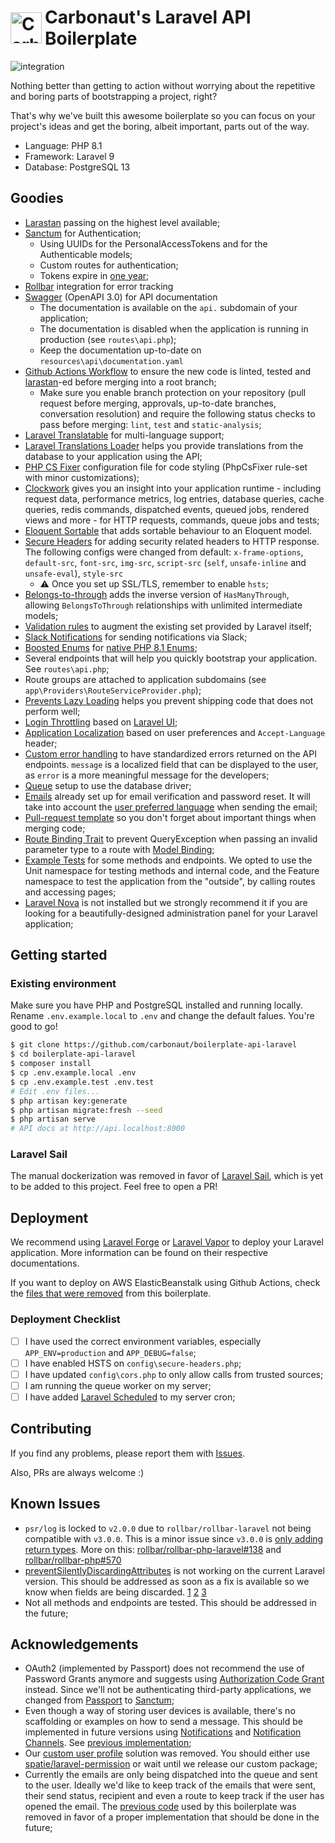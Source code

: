 <h1 style="display: flex;align-items:center;">
<img src="https://user-images.githubusercontent.com/20388082/89651773-cb900d00-d89a-11ea-99bb-d5e97b1609d0.png" width="50" alt="Carbonaut Logo" style="margin-right:5px;">
Carbonaut's Laravel API Boilerplate
</h1>

![integration](https://github.com/carbonaut/boilerplate-api-laravel/workflows/integration/badge.svg)

Nothing better than getting to action without worrying about the repetitive and boring 
parts of bootstrapping a project, right?

That's why we've built this awesome boilerplate so you can focus on your project's ideas and get the boring, albeit important, parts out of the way.

- Language: PHP 8.1
- Framework: Laravel 9
- Database: PostgreSQL 13

## Goodies
- [Larastan](https://github.com/nunomaduro/larastan) passing on the highest level available;
- [Sanctum](https://laravel.com/docs/9.x/sanctum) for Authentication;
  - Using UUIDs for the PersonalAccessTokens and for the Authenticable models;
  - Custom routes for authentication;
  - Tokens expire in [one year](config/sanctum.php);
- [Rollbar](https://docs.rollbar.com/docs/laravel) integration for error tracking
- [Swagger](https://swagger.io) (OpenAPI 3.0) for API documentation
  - The documentation is available on the `api.` subdomain of your application;
  - The documentation is disabled when the application is running in production (see `routes\api.php`);
  - Keep the documentation up-to-date on `resources\api\documentation.yaml`
- [Github Actions Workflow](.github/workflows/integration.yml) to ensure the new code is linted, tested and [larastan](https://github.com/nunomaduro/larastan)-ed before merging into a root branch;
  - Make sure you enable branch protection on your repository (pull request before merging, approvals, up-to-date branches, conversation resolution) and require the following status checks to pass before merging: `lint`, `test` and `static-analysis`;
- [Laravel Translatable](https://github.com/spatie/laravel-translatable) for multi-language support;
- [Laravel Translations Loader](https://github.com/spatie/laravel-translation-loader) helps you provide translations from the database to your application using the API;
- [PHP CS Fixer](https://github.com/FriendsOfPHP/PHP-CS-Fixer) configuration file for code styling (PhpCsFixer rule-set with minor customizations);
- [Clockwork](https://github.com/itsgoingd/clockwork) gives you an insight into your application runtime - including request data, performance metrics, log entries, database queries, cache queries, redis commands, dispatched events, queued jobs, rendered views and more - for HTTP requests, commands, queue jobs and tests;
- [Eloquent Sortable](https://github.com/spatie/eloquent-sortable) that adds sortable behaviour to an Eloquent model.
- [Secure Headers](https://github.com/bepsvpt/secure-headers) for adding security related headers to HTTP response. The following configs were changed from default: `x-frame-options`, `default-src`, `font-src`, `img-src`, `script-src` (`self`, `unsafe-inline` and `unsafe-eval`), `style-src`
  - ⚠️ Once you set up SSL/TLS, remember to enable `hsts`; 
- [Belongs-to-through](https://github.com/staudenmeir/belongs-to-through) adds the inverse version of `HasManyThrough`, allowing `BelongsToThrough` relationships with unlimited intermediate models;
- [Validation rules](https://github.com/mattkingshott/axiom) to augment the existing set provided by Laravel itself;
- [Slack Notifications](https://laravel.com/docs/9.x/notifications#slack-notifications) for sending notifications via Slack;
- [Boosted Enums](https://github.com/archtechx/enums) for [native PHP 8.1 Enums](https://php.watch/versions/8.1/enums);
- Several endpoints that will help you quickly bootstrap your application. See `routes\api.php`;
- Route groups are attached to application subdomains (see `app\Providers\RouteServiceProvider.php`);
- [Prevents Lazy Loading](https://laravel.com/docs/9.x/eloquent-relationships#preventing-lazy-loading) helps you prevent shipping code that does not perform well;
- [Login Throttling](app/Http/Middleware/ThrottleLogin.php) based on [Laravel UI](https://github.com/laravel/ui/blob/master/auth-backend/ThrottlesLogins.php);
- [Application Localization](app/Http/Middleware/Localize.php) based on user preferences and `Accept-Language` header;
- [Custom error handling](app/Exceptions/Handler.php) to have standardized errors returned on the API endpoints. `message` is a localized field that can be displayed to the user, as `error` is a more meaningful message for the developers;
- [Queue](https://laravel.com/docs/9.x/queues) setup to use the database driver;
- [Emails](https://laravel.com/docs/9.x/mail) already set up for email verification and password reset. It will take into account the [user preferred language](https://laravel.com/docs/9.x/mail#user-preferred-locales) when sending the email;
- [Pull-request template](.github/pull_request_template.md) so you don't forget about important things when merging code;
- [Route Binding Trait](app/Traits/ResolveRouteBinding.php) to prevent QueryException when passing an invalid parameter type to a route with [Model Binding](https://laravel.com/docs/9.x/routing#route-model-binding);
- [Example Tests](tests) for some methods and endpoints. We opted to use the Unit namespace for testing methods and internal code, and the Feature namespace to test the application from the "outside", by calling routes and accessing pages;
- [Laravel Nova](https://nova.laravel.com/) is not installed but we strongly recommend it if you are looking for a beautifully-designed administration panel for your Laravel application;

## Getting started


### Existing environment
Make sure you have PHP and PostgreSQL installed and running locally. Rename `.env.example.local` to `.env` and change the default falues. You're good to go!

```sh
$ git clone https://github.com/carbonaut/boilerplate-api-laravel
$ cd boilerplate-api-laravel
$ composer install
$ cp .env.example.local .env
$ cp .env.example.test .env.test
# Edit .env files...
$ php artisan key:generate
$ php artisan migrate:fresh --seed
$ php artisan serve
# API docs at http://api.localhost:8000
```

### Laravel Sail
The manual dockerization was removed in favor of [Laravel Sail](https://laravel.com/docs/9.x/sail), which is yet to be added to this project. Feel free to open a PR!

## Deployment
We recommend using [Laravel Forge](https://forge.laravel.com/) or [Laravel Vapor](https://vapor.laravel.com/) to deploy your Laravel application. More information can be found on their respective documentations. 

If you want to deploy on AWS ElasticBeanstalk using Github Actions, check the [files that were removed](https://github.com/carbonaut/boilerplate-api-laravel/commit/a6edcc336d9cfb0bdedd5ec209b0d66f18bf410d) from this boilerplate.

### Deployment Checklist
- [ ] I have used the correct environment variables, especially `APP_ENV=production` and `APP_DEBUG=false`;
- [ ] I have enabled HSTS on `config\secure-headers.php`;
- [ ] I have updated `config\cors.php` to only allow calls from trusted sources;
- [ ] I am running the queue worker on my server;
- [ ] I have added [Laravel Scheduled](https://laravel.com/docs/9.x/scheduling#running-the-scheduler) to my server cron;

## Contributing

If you find any problems, please report them with [Issues](https://github.com/carbonaut/boilerplate-api-laravel/issues).

Also, PRs are always welcome :)

## Known Issues
- `psr/log` is locked to `v2.0.0` due to `rollbar/rollbar-laravel` not being compatible with `v3.0.0`. This is a minor issue since `v3.0.0` is [only adding return types](https://github.com/php-fig/log/compare/2.0.0...3.0.0). More on this: [rollbar/rollbar-php-laravel#138](https://github.com/rollbar/rollbar-php-laravel/issues/138) and [rollbar/rollbar-php#570](https://github.com/rollbar/rollbar-php/issues/570)
- [preventSilentlyDiscardingAttributes](https://laravel.com/docs/9.x/eloquent#mass-assignment-exceptions) is not working on the current Laravel version. This should be addressed as soon as a fix is available so we know when fields are being discarded. [1](https://devscope.io/code/laravel/framework/issues/44094) [2](https://github.com/laravel/framework/commit/eff2275d1fae7a15ba91685b8e94e730108be9f4) [3](https://github.com/laravel/framework/pull/43893)
- Not all methods and endpoints are tested. This should be addressed in the future;

## Acknowledgements
- OAuth2 (implemented by Passport) does not recommend the use of Password Grants anymore and suggests using [Authorization Code Grant](https://oauth2.thephpleague.com/authorization-server/which-grant/) instead. Since we'll not be authenticating third-party applications, we changed from [Passport](https://laravel.com/docs/9.x/passport) to [Sanctum](https://laravel.com/docs/9.x/sanctum);
- Even though a way of storing user devices is available, there's no scaffolding or examples on how to send a message. This should be implemented in future versions using [Notifications](https://laravel.com/docs/9.x/notifications) and [Notification Channels](https://laravel-notification-channels.com/). See [previous implementation](https://github.com/carbonaut/boilerplate-api-laravel/commit/3db896a57091e13c83cb2f134539870da44ef10c);
- Our [custom user profile](https://github.com/carbonaut/boilerplate-api-laravel/commit/4489b533fe24f0a6148c82d8cdb92cb42ba5d5c8) solution was removed. You should either use [spatie/laravel-permission](https://github.com/spatie/laravel-permission) or wait until we release our custom package;
- Currently the emails are only being dispatched into the queue and sent to the user. Ideally we'd like to keep track of the emails that were sent, their send status, recipient and even a route to keep track if the user has opened the email. The [previous code](https://github.com/carbonaut/boilerplate-api-laravel/commit/3422f84f49bac6212edf3ce968aa3e90c4e66a64) used by this boilerplate was removed in favor of a proper implementation that should be done in the future;